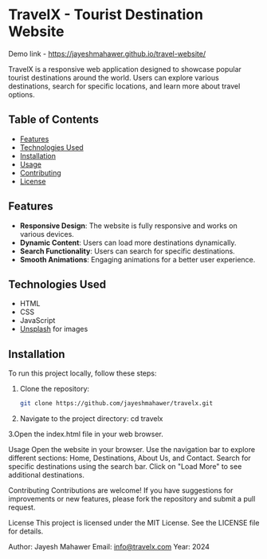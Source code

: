 # TravelX - Tourist Destination Website

Demo link - https://jayeshmahawer.github.io/travel-website/

TravelX is a responsive web application designed to showcase popular tourist destinations around the world. Users can explore various destinations, search for specific locations, and learn more about travel options.

## Table of Contents

- [Features](#features)
- [Technologies Used](#technologies-used)
- [Installation](#installation)
- [Usage](#usage)
- [Contributing](#contributing)
- [License](#license)

## Features

- **Responsive Design**: The website is fully responsive and works on various devices.
- **Dynamic Content**: Users can load more destinations dynamically.
- **Search Functionality**: Users can search for specific destinations.
- **Smooth Animations**: Engaging animations for a better user experience.

## Technologies Used

- HTML
- CSS
- JavaScript
- [Unsplash](https://unsplash.com/) for images

## Installation

To run this project locally, follow these steps:

1. Clone the repository:
   ```bash
   git clone https://github.com/jayeshmahawer/travelx.git

2. Navigate to the project directory:
   cd travelx

3.Open the index.html file in your web browser.

Usage
Open the website in your browser.
Use the navigation bar to explore different sections: Home, Destinations, About Us, and Contact.
Search for specific destinations using the search bar.
Click on "Load More" to see additional destinations.

Contributing
Contributions are welcome! If you have suggestions for improvements or new features, please fork the repository and submit a pull request.

License
This project is licensed under the MIT License. See the LICENSE file for details.

Author: Jayesh Mahawer
Email: info@travelx.com
Year: 2024


